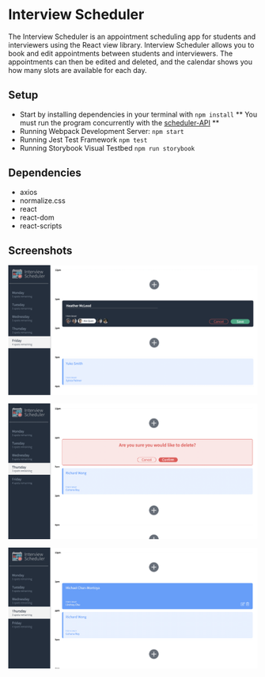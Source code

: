 # Interview Scheduler

The Interview Scheduler is an appointment scheduling app for students and interviewers using the React view library. Interview Scheduler allows you to book and edit appointments between students and interviewers. The appointments can then be edited and deleted, and the calendar shows you how many slots are available for each day.

## Setup

- Start by installing dependencies in your terminal with `npm install`
  ** You must run the program concurrently with the [scheduler-API](https://github.com/CBBell99/scheduler-api) **
- Running Webpack Development Server: `npm start`
- Running Jest Test Framework `npm test`
- Running Storybook Visual Testbed `npm run storybook`

## Dependencies

- axios
- normalize.css
- react
- react-dom
- react-scripts

## Screenshots

!["Creating an appointment"](https://github.com/hmcleod6/scheduler/blob/master/docs/Screenshot%201%20-%20Creating%20an%20appointment.png?raw=true)

!["Delete appointment confirmation screen"](https://github.com/hmcleod6/scheduler/blob/master/docs/Screenshot%202%20-%20Delete%20confirmation.png?raw=true)

!["View of Interview Scheduler page with appointments"](https://github.com/hmcleod6/scheduler/blob/master/docs/Screenshot%203%20-%20View%20scheduler%20page.png?raw=true)
